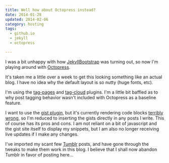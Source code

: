 ```yaml
---
title: Well how about Octopress instead?
date: 2014-01-28
updated: 2014-02-06
category: hosting
tags:
  - github.io
  - jekyll
  - octopress

---
```


I was a bit unhappy with how [JekyllBootstrap] was turning out, so now
I'm playing around with [Octopress].

<!-- more -->

It's taken me a little over a week to get this looking something like
an actual blog. I have no idea why the default layout is so nutty
(huge fonts, etc).

I'm using the [tag-pages] and [tag-cloud] plugins. I'm a little bit
baffled as to why post tagging behavior wasn't included with Octopress
as a baseline feature.

I want to use the [gist plugin], but it's currently rendering code
blocks [terribly wrong][gist bug], so I'm reduced to inserting the
gists directly in any posts I write. This of course has its pros and
cons. I am not reliant on a bit of javascript and the gist site itself
to display my snippets, but I am also no longer receiving live updates
if I make any changes.

I've imported my scant few [Tumblr] posts, and have gone through the
tweaks to make them work in this blog. I believe that I shall now
abandon Tumblr in favor of posting here...

[JekyllBootstrap]: http://jekyllbootstrap.com/ "The Quickest Way to Blog on GitHub Pages"

[Octopress]: http://octopress.org/ "A blogging framework for hackers"

[tag-pages]: https://github.com/robbyedwards/octopress-tag-pages

[tag-cloud]: https://github.com/robbyedwards/octopress-tag-cloud

[gist plugin]: http://octopress.org/docs/plugins/gist-tag/ "Gist Tag"

[gist bug]: https://github.com/imathis/octopress/issues/847 "GitHub gist changes break gist plugin formatting #847"

[Tumblr]: http://obriencj.tumblr.com
